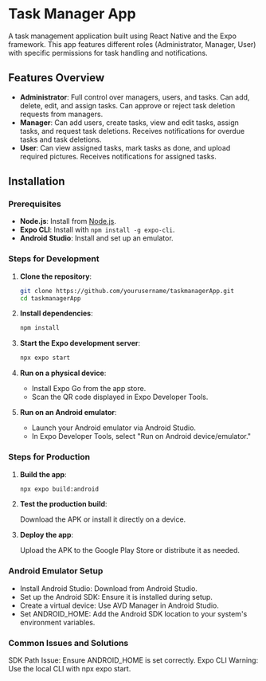 # Task Manager App

A task management application built using React Native and the Expo framework. This app features different roles (Administrator, Manager, User) with specific permissions for task handling and notifications.

## Features Overview

- **Administrator**: Full control over managers, users, and tasks. Can add, delete, edit, and assign tasks. Can approve or reject task deletion requests from managers.
- **Manager**: Can add users, create tasks, view and edit tasks, assign tasks, and request task deletions. Receives notifications for overdue tasks and task deletions.
- **User**: Can view assigned tasks, mark tasks as done, and upload required pictures. Receives notifications for assigned tasks.

## Installation

### Prerequisites

- **Node.js**: Install from [Node.js](https://nodejs.org/).
- **Expo CLI**: Install with `npm install -g expo-cli`.
- **Android Studio**: Install and set up an emulator.

### Steps for Development

1. **Clone the repository**:
   ```bash
   git clone https://github.com/yourusername/taskmanagerApp.git
   cd taskmanagerApp

2. **Install dependencies**:
    ```bash
    npm install

3. **Start the Expo development server**:
    ```bash
    npx expo start

4. **Run on a physical device**:

    - Install Expo Go from the app store.
    - Scan the QR code displayed in Expo Developer Tools.

5. **Run on an Android emulator**:

    - Launch your Android emulator via Android Studio.
    - In Expo Developer Tools, select "Run on Android device/emulator."



### Steps for Production

1. **Build the app**:
    ```bash
    npx expo build:android

2. **Test the production build**:

    Download the APK or install it directly on a device.

3. **Deploy the app**:

    Upload the APK to the Google Play Store or distribute it as needed.


### Android Emulator Setup
- Install Android Studio: Download from Android Studio.
- Set up the Android SDK: Ensure it is installed during setup.
- Create a virtual device: Use AVD Manager in Android Studio.
- Set ANDROID_HOME: Add the Android SDK location to your system's environment variables.


### Common Issues and Solutions
SDK Path Issue: Ensure ANDROID_HOME is set correctly.
Expo CLI Warning: Use the local CLI with npx expo start.